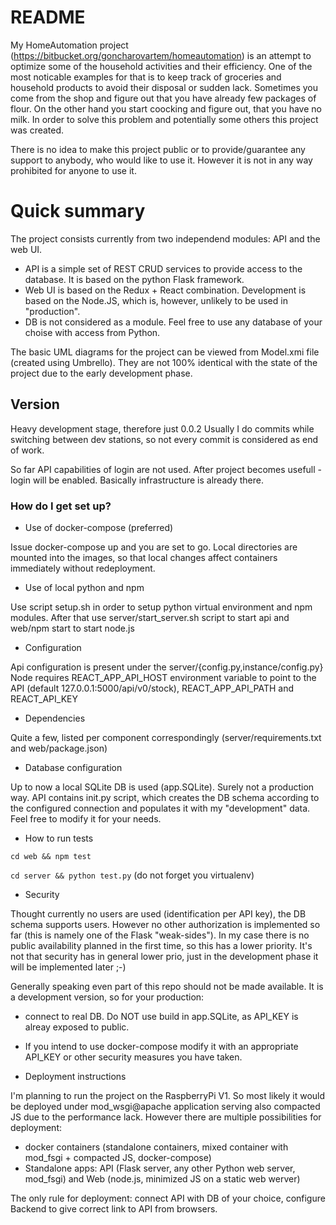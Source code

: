 # README #

My HomeAutomation project (https://bitbucket.org/goncharovartem/homeautomation) is an attempt to optimize some of the household activities and their efficiency. One of the most noticable examples for that is to keep track of groceries and household products to avoid their disposal or sudden lack. Sometimes you come from the shop and figure out that you have already few packages of flour. On the other hand you start coocking and figure out, that you have no milk. In order to solve this problem and potentially some others this project was created.

There is no idea to make this project public or to provide/guarantee any support to anybody, who would like to use it. However it is not in any way prohibited for anyone to use it.

# Quick summary #

The project consists currently from two independend modules: API and the web UI.

* API is a simple set of REST CRUD services to provide access to the database. It is based on the python Flask framework.
* Web UI is based on the Redux + React combination. Development is based on the Node.JS, which is, however, unlikely to be used in "production".
* DB is not considered as a module. Feel free to use any database of your choise with access from Python.

The basic UML diagrams for the project can be viewed from Model.xmi file (created using Umbrello). They are not 100% identical with the state of the project due to the early development phase.

## Version

Heavy development stage, therefore just 0.0.2
Usually I do commits while switching between dev stations, so not every commit is considered as end of work.

So far API capabilities of login are not used. After project becomes usefull - login will be enabled. Basically infrastructure is already there.


### How do I get set up? ###

* Use of docker-compose (preferred)

Issue docker-compose up and you are set to go. Local directories are mounted into the images,
so that local changes affect containers immediately without redeployment.

* Use of local python and npm

Use script setup.sh in order to setup python virtual environment and npm modules.
After that use server/start_server.sh script to start api and web/npm start to start node.js


* Configuration

Api configuration is present under the server/{config.py,instance/config.py}
Node requires REACT_APP_API_HOST environment variable to point to the API (default 127.0.0.1:5000/api/v0/stock), REACT_APP_API_PATH and REACT_API_KEY

* Dependencies

Quite a few, listed per component correspondingly (server/requirements.txt and web/package.json)

* Database configuration

Up to now a local SQLite DB is used (app.SQLite). Surely not a production way. API contains init.py script, which creates the DB schema according to the configured connection and populates it with my "development" data. Feel free to modify it for your needs.

* How to run tests

`cd web && npm test`

`cd server && python test.py` (do not forget you virtualenv)

* Security

Thought currently no users are used (identification per API key), the DB schema supports users. However no other authorization is implemented so far (this is namely one of the Flask "weak-sides"). In my case there is no public availability planned in the first time, so this has a lower priority. It's not that security has in general lower prio, just in the development phase it will be implemented later ;-)

Generally speaking even part of this repo should not be made available. It is a development version, so for your production:

* connect to real DB. Do NOT use build in app.SQLite, as API_KEY is alreay exposed to public.
* If you intend to use docker-compose modify it with an appropriate API_KEY or other security measures you have taken.

* Deployment instructions

I'm planning to run the project on the RaspberryPi V1. So most likely it would be deployed under mod_wsgi@apache application serving also compacted JS due to the performance lack. However there are multiple possibilities for deployment:
* docker containers (standalone containers, mixed container with mod_fsgi + compacted JS, docker-compose)
* Standalone apps: API (Flask server, any other Python web server, mod_fsgi) and Web (node.js, minimized JS on a static web werver)

The only rule for deployment: connect API with DB of your choice, configure Backend to give correct link to API from browsers.
